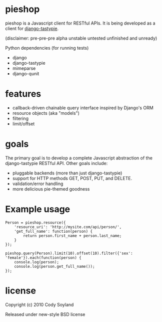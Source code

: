 pieshop
=======

pieshop is a Javascript client for RESTful APIs. It is being developed as a
client for [django-tastypie](http://github.com/toastdriven/django-tastypie).

(disclaimer: pre-pre-pre alpha unstable untested unfinished and unready)

Python dependencies (for running tests)

-   django
-   django-tastypie
-   mimeparse
-   django-qunit

features
========

-   callback-driven chainable query interface inspired by Django's ORM
-   resource objects (aka "models")
-   filtering
-   limit/offset

goals
=====

The primary goal is to develop a complete Javascript abstraction of the django-tastypie RESTful API. Other goals include:

-   pluggable backends (more than just django-tastypie)
-   support for HTTP methods GET, POST, PUT, and DELETE.
-   validation/error handling
-   more delicious pie-themed goodness

Example usage
=============

    Person = pieshop.resource({
        'resource_uri': 'http://mysite.com/api/person/',
        'get_full_name': function(person) {
            return person.first_name + person.last_name;
        }
    });

    pieshop.query(Person).limit(10).offset(10).filter({'sex': 'female'}).each(function(person) {
        console.log(person);
        console.log(person.get_full_name());
    });

license
=======

Copyright (c) 2010 Cody Soyland

Released under new-style BSD license
